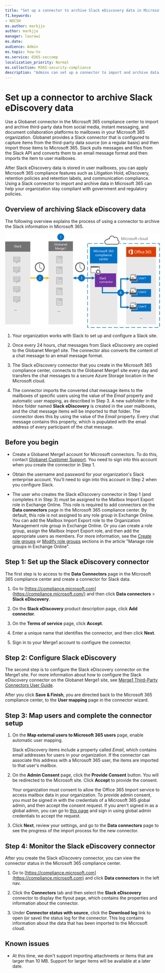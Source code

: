 ```yaml
---
title: "Set up a connector to archive Slack eDiscovery data in Microsoft 365"
f1.keywords:
- NOCSH
ms.author: markjjo
author: markjjo
manager: laurawi
ms.date: 
audience: Admin
ms.topic: how-to
ms.service: O365-seccomp
localization_priority: Normal
ms.collection: M365-security-compliance
description: "Admins can set up a connector to import and archive data from Globanet Slack eDiscovery into Microsoft 365. This data connector lets you archive data from third-party data sources in Microsoft 365 so you can use compliance features such as legal hold, content search, and retention policies to manage your organization's third-party data."
---
```


# Set up a connector to archive Slack eDiscovery data

Use a Globanet connector in the Microsoft 365 compliance center to import and archive third-party data from social media, instant messaging, and document collaboration platforms to mailboxes in your Microsoft 365 organization. Globanet provides a Slack connector that is configured to capture items from the third-party data source (on a regular basis) and then import those items to Microsoft 365. Slack pulls messages and files from the Slack API and converts them to an email message format and then imports the item to user mailboxes.

After Slack eDiscovery data is stored in user mailboxes, you can apply Microsoft 365 compliance features such as Litigation Hold, eDiscovery, retention policies and retention labels, and communication compliance. Using a Slack connector to import and archive data in Microsoft 365 can help your organization stay compliant with government and regulatory policies.

## Overview of archiving Slack eDiscovery data

The following overview explains the process of using a connector to archive the Slack information in Microsoft 365.

![Slack archiving workflow](../media/SlackConnectorWorkflow.png)

1. Your organization works with Slack to set up and configure a Slack site.

2. Once every 24 hours, chat messages from Slack eDiscovery are copied to the Globanet Merge1 site. The connector also converts the content of a chat message to an email message format.

3. The Slack eDiscovery connector that you create in the Microsoft 365 compliance center, connects to the Globanet Merge1 site every day and transfers the chat messages to a secure Azure Storage location in the Microsoft cloud.

4. The connector imports the converted chat message items to the mailboxes of specific users using the value of the *Email* property and automatic user mapping, as described in Step 3. A new subfolder in the Inbox folder named **Slack eDiscovery** is created in the user mailboxes, and the chat message items will be imported to that folder. The connector does this by using the value of the *Email* property. Every chat message contains this property, which is populated with the email address of every participant of the chat message.

## Before you begin

- Create a Globanet Merge1 account for Microsoft connectors. To do this, contact [Globanet Customer Support](https://globanet.com/ms-connectors-contact). You need to sign into this account when you create the connector in Step 1.

- Obtain the username and password for your organization's Slack enterprise account. You'll need to sign into this account in Step 2 when you configure Slack.

- The user who creates the Slack eDiscovery connector in Step 1 (and completes it in Step 3) must be assigned to the Mailbox Import Export role in Exchange Online. This role is required to add connectors on the **Data connectors** page in the Microsoft 365 compliance center. By default, this role is not assigned to any role group in Exchange Online. You can add the Mailbox Import Export role to the Organization Management role group in Exchange Online. Or you can create a role group, assign the Mailbox Import Export role, and then add the appropriate users as members. For more information, see the [Create role groups](https://docs.microsoft.com/Exchange/permissions-exo/role-groups#create-role-groups) or [Modify role groups](https://docs.microsoft.com/Exchange/permissions-exo/role-groups#modify-role-groups) sections in the article "Manage role groups in Exchange Online".

## Step 1: Set up the Slack eDiscovery connector

The first step is to access to the **Data Connectors** page in the Microsoft 365 compliance center and create a connector for Slack data.

1. Go to [https://compliance.microsoft.com](https://compliance.microsoft.com/) and then click **Data connectors** > **Slack eDiscovery**.

2. On the **Slack eDiscovery** product description page, click **Add connector**.

3. On the **Terms of service** page, click **Accept**.

4. Enter a unique name that identifies the connector, and then click **Next**.

5. Sign in to your Merge1 account to configure the connector.

## Step 2: Configure Slack eDiscovery

The second step is to configure the Slack eDiscovery connector on the Merge1 site. For more information about how to configure the Slack eDiscovery connector on the Globanet Merge1 site, see [Merge1 Third-Party Connectors User Guide](https://docs.ms.merge1.globanetportal.com/Merge1%20Third-Party%20Connectors%20Slack%20eDiscovery%20User%20Guide.pdf).

After you click **Save & Finish**, you are directed back to the Microsoft 365 compliance center, to the **User mapping** page in the connector wizard.

## Step 3: Map users and complete the connector setup

1. On the **Map external users to Microsoft 365 users** page, enable automatic user mapping.

   Slack eDiscovery items include a property called *Email*, which contains email addresses for users in your organization. If the connector can associate this address with a Microsoft 365 user, the items are imported to that user's mailbox.

2. On the **Admin Consent** page, click the **Provide Consent** button. You will be redirected to the Microsoft site. Click **Accept** to provide the consent.

   Your organization must consent to allow the Office 365 Import service to access mailbox data in your organization. To provide admin consent, you must be signed in with the credentials of a Microsoft 365 global admin, and then accept the consent request. If you aren't signed in as a global admin, you can go to [this page](https://login.microsoftonline.com/common/oauth2/authorize?client_id=570d0bec-d001-4c4e-985e-3ab17fdc3073&response_type=code&redirect_uri=https://portal.azure.com/&nonce=1234&prompt=admin_consent) and sign in using global admin credentials to accept the request.

3. Click **Next**, review your settings, and go to the **Data connectors** page to see the progress of the import process for the new connector.

## Step 4: Monitor the Slack eDiscovery connector

After you create the Slack eDiscovery connector, you can view the connector status in the Microsoft 365 compliance center.

1. Go to [https://compliance.microsoft.com](https://compliance.microsoft.com) and click **Data connectors** in the left nav.

2. Click the **Connectors** tab and then select the **Slack eDiscovery** connector to display the flyout page, which contains the properties and information about the connector.

3. Under **Connector status with source**, click the **Download log** link to open (or save) the status log for the connector. This log contains information about the data that has been imported to the Microsoft cloud.

## Known issues

- At this time, we don't support importing attachments or items that are larger than 10 MB. Support for larger items will be available at a later date.
